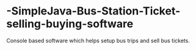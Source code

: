 # -SimpleJava-Bus-Station-Ticket-selling-buying-software
Console based software which helps setup bus trips and sell bus tickets.
